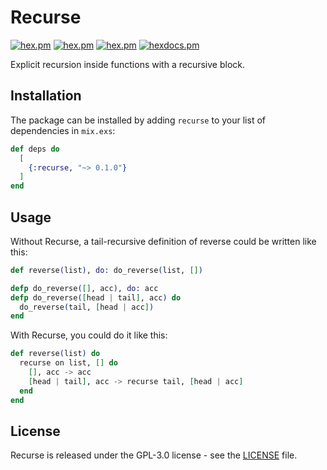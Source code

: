 # Recurse

[![hex.pm](https://img.shields.io/hexpm/v/recurse.svg)](https://hex.pm/packages/recurse)
[![hex.pm](https://img.shields.io/hexpm/dt/recurse.svg)](https://hex.pm/packages/recurse)
[![hex.pm](https://img.shields.io/hexpm/l/recurse.svg)](https://hex.pm/packages/recurse)
[![hexdocs.pm](https://img.shields.io/badge/documentation-gray)](https://hexdocs.pm/recurse)


Explicit recursion inside functions with a recursive block.

## Installation

The package can be installed by adding `recurse` to your list of dependencies in `mix.exs`:

```elixir
def deps do
  [
    {:recurse, "~> 0.1.0"}
  ]
end
```

## Usage

Without Recurse, a tail-recursive definition of reverse could be written like this:

```elixir
def reverse(list), do: do_reverse(list, [])

defp do_reverse([], acc), do: acc
defp do_reverse([head | tail], acc) do
  do_reverse(tail, [head | acc])
end
```

With Recurse, you could do it like this:

```elixir
def reverse(list) do
  recurse on list, [] do
    [], acc -> acc
    [head | tail], acc -> recurse tail, [head | acc]
  end
end
```

## License

Recurse is released under the GPL-3.0 license - see the [LICENSE](LICENSE) file.
